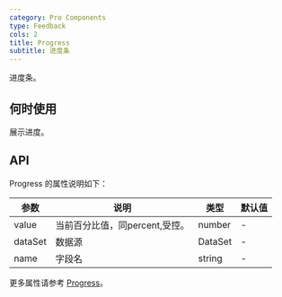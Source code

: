 ```yaml
---
category: Pro Components
type: Feedback
cols: 2
title: Progress
subtitle: 进度条
---
```


进度条。

## 何时使用

展示进度。

## API


Progress 的属性说明如下：

参数 | 说明 | 类型 | 默认值
-----|-----|-----|------
value | 当前百分比值，同percent,受控。 | number | -
dataSet | 数据源 | DataSet | -
name | 字段名 | string | -

更多属性请参考 [Progress](/components/progress/)。

